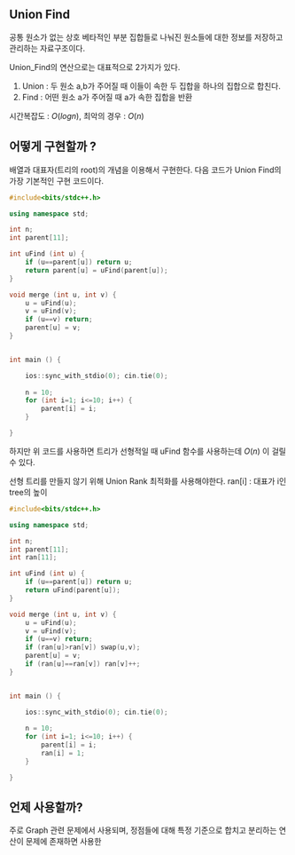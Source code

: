 ## Union Find

공통 원소가 없는 상호 베타적인 부분 집합들로 나눠진 원소들에 대한 정보를 저장하고 관리하는 자료구조이다. 

Union_Find의 연산으로는 대표적으로 2가지가 있다.

1. Union : 두 원소 a,b가 주어질 때 이들이 속한 두 집합을 하나의 집합으로 합친다.
2. Find : 어떤 원소 a가 주어질 때 a가 속한 집합을 반환

시간복잡도 : ${O(logn)}$, 최악의 경우 : ${O(n)}$

## 어떻게 구현할까 ?

배열과 대표자(트리의 root)의 개념을 이용해서 구현한다. 다음 코드가 Union Find의 가장 기본적인 구현 코드이다.
```c++
#include<bits/stdc++.h>

using namespace std;

int n;
int parent[11];

int uFind (int u) {
    if (u==parent[u]) return u;
    return parent[u] = uFind(parent[u]);
}

void merge (int u, int v) {
    u = uFind(u);
    v = uFind(v);
    if (u==v) return;
    parent[u] = v;
}


int main () {

    ios::sync_with_stdio(0); cin.tie(0);
    
    n = 10;
    for (int i=1; i<=10; i++) {
        parent[i] = i;
    } 

}
```
하지만 위 코드를 사용하면 트리가 선형적일 때 uFind 함수를 사용하는데 ${O(n)}$ 이 걸릴 수 있다.

선형 트리를 만들지 않기 위해 Union Rank 최적화를 사용해야한다. ran[i] : 대표가 i인 tree의 높이

```c++
#include<bits/stdc++.h>

using namespace std;

int n;
int parent[11];
int ran[11];

int uFind (int u) {
    if (u==parent[u]) return u;
    return uFind(parent[u]);
}

void merge (int u, int v) {
    u = uFind(u);
    v = uFind(v);
    if (u==v) return;
    if (ran[u]>ran[v]) swap(u,v);
    parent[u] = v;
    if (ran[u]==ran[v]) ran[v]++;
}


int main () {

    ios::sync_with_stdio(0); cin.tie(0);
    
    n = 10;
    for (int i=1; i<=10; i++) {
        parent[i] = i;
        ran[i] = 1;
    } 

}

```
## 언제 사용할까?

주로 Graph 관련 문제에서 사용되며, 정점들에 대해 특정 기준으로 합치고 분리하는 연산이 문제에 존재하면 사용한
